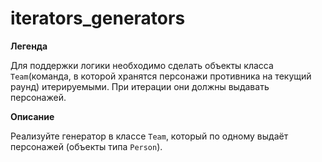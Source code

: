 # iterators_generators

**Легенда**

Для поддержки логики необходимо сделать объекты класса ```Team```(команда, в которой хранятся персонажи противника на текущий раунд) итерируемыми. При итерации они должны выдавать персонажей.

**Описание**

Реализуйте генератор в классе ```Team```, который по одному выдаёт персонажей (объекты типа ```Person```).
